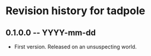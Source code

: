 # Revision history for tadpole

## 0.1.0.0  -- YYYY-mm-dd

* First version. Released on an unsuspecting world.
